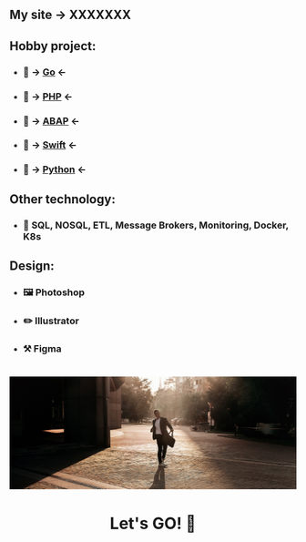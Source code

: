 ## My site -> XXXXXXX

## Hobby project:
- ### 🦫 -> [Go](https://github.com/ZOORoman/golang) <-

- ### 🐘 -> [PHP](https://github.com/ZOORoman/php) <-

- ### 🙈 -> [ABAP](https://github.com/ZOORoman/abap) <-

- ### 🦜 -> [Swift](https://github.com/ZOORoman/swift) <-

- ### 🐍 -> [Python](https://github.com/ZOORoman/python) <-

## Other technology:
- ### 🧾 SQL, NOSQL, ETL, Message Brokers, Monitoring, Docker, K8s

## Design:
- ### 🖼 Photoshop
- ### ✏️ Illustrator
- ### ⚒️ Figma
#
![Footer](https://github.com/ZOORoman/zooroman/blob/main/img/lets_work.jpg)

<h1 align="center">Let's GO! 🚀</h1>